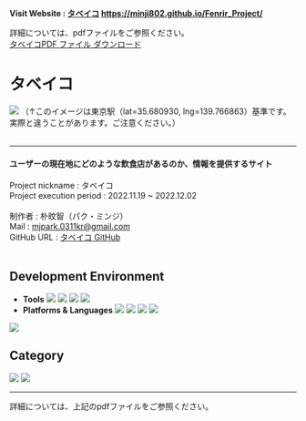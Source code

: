 <strong>Visit Website : [タベイコ](https://minji802.github.io/Fenrir_Project/) https://minji802.github.io/Fenrir_Project/</strong>

詳細については、pdfファイルをご参照ください。<br>
[タベイコPDF ファイル ダウンロード](https://github.com/Minji802/Fenrir_Project/files/10148695/_.pdf)<br>

# タベイコ
<img src="https://user-images.githubusercontent.com/107027223/205494047-ef513a08-b737-42f7-aaee-9fb665de71b0.png">
（↑このイメージは東京駅（lat=35.680930, lng=139.766863）基準です。<br>
実際と違うことがあります。ご注意ください。）
<br><br>

***

#### ユーザーの現在地にどのような飲食店があるのか、情報を提供するサイト<br>

Project nickname : タベイコ <br>
Project execution period : 2022.11.19 ~ 2022.12.02 <br><br>
制作者 : 朴旼智（パク・ミンジ）<br>
Mail : mjpark.0311kr@gmail.com <br>
GitHub URL : [タベイコ GitHub](https://github.com/Minji802/Fenrir_Project) <br><br>


## Development Environment
 - <strong>Tools</strong> <img src="https://img.shields.io/badge/Visual Studio Code-007ACC?style=flat-square&logo=Visual Studio Code&logoColor=white"/> <img src="https://img.shields.io/badge/Eclipse IDE-2C2255?style=flat-square&logo=Eclipse IDE&logoColor=white"/> <img src="https://img.shields.io/badge/GitHub-181717?style=flat-square&logo=GitHub&logoColor=white"/> <img src="https://img.shields.io/badge/Sourcetree-0052CC?style=flat-square&logo=Sourcetree&logoColor=white"/>
 - <strong>Platforms & Languages</strong> <img src="https://img.shields.io/badge/HTML5-E34F26?style=flat-square&logo=HTML5&logoColor=black"/> <img src="https://img.shields.io/badge/CSS3-F43059?style=flat-square&logo=CSS3&logoColor=black"/> <img src="https://img.shields.io/badge/JavaScript-F7DF1E?style=flat-square&logo=JavaScript&logoColor=black"/> <img src="https://img.shields.io/badge/jquery-%230769AD?style=flat-square&logo=jquery&logoColor=white"/> 
<img src="https://user-images.githubusercontent.com/107027223/205120144-aa4b678d-a712-4500-b1bb-fbf9a4634e59.png">

## Category
<img src="https://user-images.githubusercontent.com/107027223/205239534-91567982-eb70-4da1-8746-1e308f088205.png">
<img src="https://user-images.githubusercontent.com/107027223/205449501-10ee6859-cce9-4984-b685-7e105eb2996f.png">

***

詳細については、上記のpdfファイルをご参照ください。<br>

